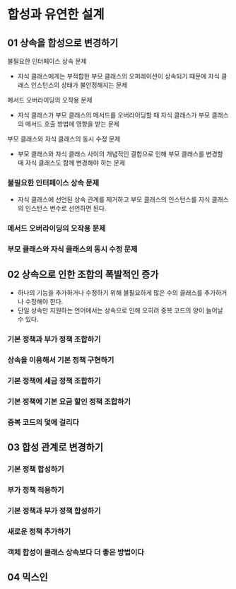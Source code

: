 # 합성과 유연한 설계

## 01 상속을 합성으로 변경하기

불필요한 인터페이스 상속 문제
- 자식 클래스에게는 부적합한 부모 클래스의 오퍼레이션이 상속되기 때문에 자식 클래스 인스턴스의 상태가 불안정해지는 문제

메서드 오버라이딩의 오작용 문제
- 자식 클래스가 부모 클래스의 메서드를 오버라이딩할 때 자식 클래스가 부모 클래스의 메서드 호출 방법에 영향을 받는 문제

부모 클래스와 자식 클래스의 동시 수정 문제
- 부모 클래스와 자식 클래스 사이의 개념적인 결합으로 인해 부모 클래스를 변경할 때 자식 클래스도 함께 변경해야 하는 문제

### 불필요한 인터페이스 상속 문제

- 자식 클래스에 선언된 상속 관계를 제거하고 부모 클래스의 인스턴스를 자식 클래스의 인스턴스 변수로 선언하면 된다.

### 메서드 오버라이딩의 오작용 문제

### 부모 클래스와 자식 클래스의 동시 수정 문제

## 02 상속으로 인한 조합의 폭발적인 증가

- 하나의 기능을 추가하거나 수정하기 위해 불필요하게 많은 수의 클래스를 추가하거나 수정해야 한다.
- 단일 상속만 지원하는 언어에서는 상속으로 인해 오히려 중복 코드의 양이 늘어날 수 있다.

### 기본 정책과 부가 정책 조합하기

### 상속을 이용해서 기본 정책 구현하기

### 기본 정책에 세금 정책 조합하기 

### 기본 정책에 기본 요금 할인 정책 조합하기

### 중복 코드의 덫에 걸리다

## 03 합성 관계로 변경하기

### 기본 정책 합성하기

### 부가 정책 적용하기

### 기본 정책과 부가 정책 합성하기

### 새로운 정책 추가하기

### 객체 합성이 클래스 상속보다 더 좋은 방법이다

## 04 믹스인






